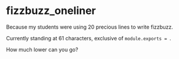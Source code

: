 # fizzbuzz_oneliner
Because my students were using 20 precious lines to write fizzbuzz.  

Currently standing at 61 characters, exclusive of `module.exports = `.  

How much lower can you go? 

